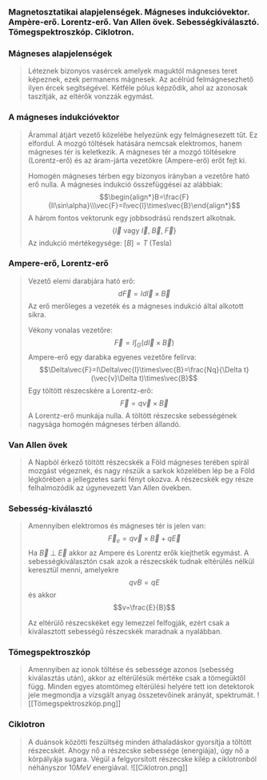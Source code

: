 ### Magnetosztatikai alapjelenségek. Mágneses indukcióvektor. Ampère-erő. Lorentz-erő. Van Allen övek. Sebességkiválasztó. Tömegspektroszkóp. Ciklotron.

### Mágneses alapjelenségek
>Léteznek bizonyos vasércek amelyek maguktól mágneses teret képeznek, ezek permanens mágnesek.
>Az acélrúd felmágnesezhető ilyen ércek segítségével.
>Kétféle pólus képződik, ahol az azonosak taszítják, az eltérők vonzzák egymást.

### A mágneses indukcióvektor
>Árammal átjárt vezető közelébe helyezünk egy felmágnesezett tűt. Ez elfordul. A mozgó töltések hatására nemcsak elektromos, hanem mágneses tér is keletkezik. A mágneses tér a mozgó töltésekre (Lorentz-erő) és az áram-járta vezetőkre (Ampere-erő) erőt fejt ki.
>
>Homogén mágneses térben egy bizonyos irányban a vezetőre ható erő nulla.
>A mágneses indukció összefüggései az alábbiak:
>$$\begin{align*}B=\frac{F}{Il\sin\alpha}\\\vec{F}=I\vec{l}\times\vec{B}\end{align*}$$
>A három fontos vektorunk egy jobbsodrású rendszert alkotnak.
>$$\{\vec{l}\text{ vagy }\vec{I},\;\vec{B},\;\vec{F}\}$$
>Az indukció mértékegysége: $[B]=T\;(\text{Tesla})$

### Ampere-erő, Lorentz-erő
>Vezető elemi darabjára ható erő:
>$$d\vec{F}=Id\vec{l}\times\vec{B}$$
>Az erő merőleges a vezeték és a mágneses indukció által alkotott síkra.
>
>Vékony vonalas vezetőre:
>$$\vec{F}=I\int_G(d\vec{l}\times\vec{B})$$
>Ampere-erő egy darabka egyenes vezetőre felírva:
>$$\Delta\vec{F}=I\Delta\vec{l}\times\vec{B}=\frac{Nq}{\Delta t}(\vec{v}\Delta t)\times\vec{B}$$
>Egy töltött részecskére a Lorentz-erő:
>$$\vec{F}=q\vec{v}\times\vec{B}$$
>A Lorentz-erő munkája nulla. A töltött részecske sebességének nagysága homogén mágneses térben állandó.

### Van Allen övek
>A Napból érkező töltött részecskék a Föld mágneses terében spirál mozgást végeznek, és nagy részük a sarkok közelében lép be a Föld légkörében a jellegzetes sarki fényt okozva.
>A részecskék egy része felhalmozódik az úgynevezett Van Allen övekben.

### Sebesség-kiválasztó
>Amennyiben elektromos és mágneses tér is jelen van:
>$$\vec{F}_e=q\vec{v}\times\vec{B}+q\vec{E}$$
>Ha $\vec{B}\;\bot\;\vec{E}$ akkor az Ampere és Lorentz erők kiejthetik egymást.
>A sebességkiválasztón csak azok a részecskék tudnak eltérülés nélkül keresztül menni, amelyekre 
>$$qvB=qE$$
>és akkor 
>$$v=\frac{E}{B}$$
>
>Az eltérülő részecskéket egy lemezzel felfogják, ezért csak a kiválasztott sebességű részecskék maradnak a nyalábban.

### Tömegspektroszkóp
>Amennyiben az ionok töltése és sebessége azonos (sebesség kiválasztás után), akkor az eltérülésük mértéke csak a tömegüktől függ. Minden egyes atomtömeg eltérülési helyére tett ion detektorok jele megmondja a vizsgált anyag összetevőinek arányát, spektrumát.
>![[Tömegspektroszkóp.png]]

### Ciklotron
>A duánsok közötti feszültség minden áthaladáskor gyorsítja a töltött részecskét. Ahogy nő a részecske sebessége (energiája), úgy nő a körpályája sugara. Végül a felgyorsított részecske kilép a ciklotronból néhányszor $10 MeV$ energiával.
>![[Ciklotron.png]]